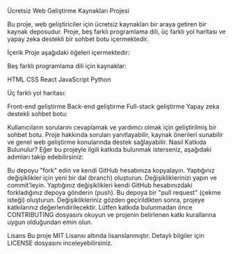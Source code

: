 Ücretsiz Web Geliştirme Kaynakları Projesi

Bu proje, web geliştiriciler için ücretsiz kaynakları bir araya getiren bir kaynak deposudur. Proje, beş farklı programlama dili, üç farklı yol haritası ve yapay zeka destekli bir sohbet botu içermektedir.

İçerik
Proje aşağıdaki öğeleri içermektedir:

Beş farklı programlama dili için kaynaklar:

HTML
CSS
React
JavaScript
Python

Üç farklı yol haritası:

Front-end geliştirme
Back-end geliştirme
Full-stack geliştirme
Yapay zeka destekli sohbet botu:

Kullanıcıların sorularını cevaplamak ve yardımcı olmak için geliştirilmiş bir sohbet botu.
Proje hakkında soruları yanıtlayabilir, kaynak önerileri sunabilir ve genel web geliştirme konularında destek sağlayabilir.
Nasıl Katkıda Bulunulur?
Eğer bu projeyle ilgili katkıda bulunmak isterseniz, aşağıdaki adımları takip edebilirsiniz:

Bu depoyu "fork" edin ve kendi GitHub hesabınıza kopyalayın.
Yaptığınız değişiklikler için yeni bir dal (branch) oluşturun.
Değişikliklerinizi yapın ve commit'leyin.
Yaptığınız değişiklikleri kendi GitHub hesabınızdaki forkladığınız depoya gönderin (push).
Bu depoya bir "pull request" (çekme isteği) oluşturun.
Değişiklikleriniz gözden geçirildikten sonra, projeye katkılarınız değerlendirilecektir.
Lütfen katkıda bulunmadan önce CONTRIBUTING dosyasını okuyun ve projenin belirlenen katkı kurallarına uygun olduğundan emin olun.

Lisans
Bu proje MIT Lisansı altında lisanslanmıştır. Detaylı bilgiler için LICENSE dosyasını inceleyebilirsiniz.